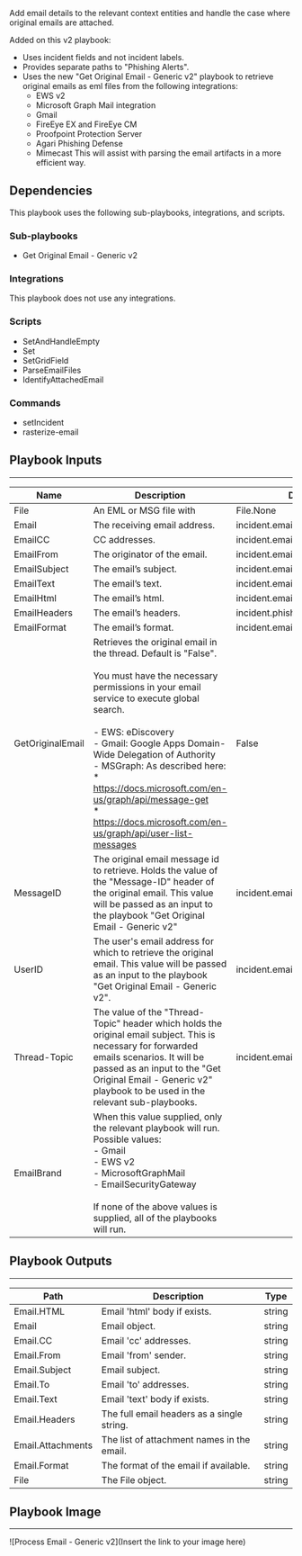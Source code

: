 Add email details to the relevant context entities and handle the case where original emails are attached.

Added on this v2 playbook:
- Uses incident fields and not incident labels.
- Provides separate paths to "Phishing Alerts".
- Uses the new "Get Original Email - Generic v2" playbook to retrieve original emails as eml files from the following integrations:
    * EWS v2
    * Microsoft Graph Mail integration
    * Gmail
    * FireEye EX and FireEye CM
    * Proofpoint Protection Server
    * Agari Phishing Defense
    * Mimecast
This will assist with parsing the email artifacts in a more efficient way.


## Dependencies
This playbook uses the following sub-playbooks, integrations, and scripts.

### Sub-playbooks
* Get Original Email - Generic v2

### Integrations
This playbook does not use any integrations.

### Scripts
* SetAndHandleEmpty
* Set
* SetGridField
* ParseEmailFiles
* IdentifyAttachedEmail

### Commands
* setIncident
* rasterize-email

## Playbook Inputs
---

| **Name** | **Description** | **Default Value** | **Required** |
| --- | --- | --- | --- |
| File | An EML or MSG file with | File.None | Optional |
| Email | The receiving email address. | incident.emailto | Optional |
| EmailCC | CC addresses. | incident.emailcc | Optional |
| EmailFrom | The originator of the email. | incident.emailfrom | Optional |
| EmailSubject | The email’s subject. | incident.emailsubject | Optional |
| EmailText | The email’s text. | incident.emailbody | Optional |
| EmailHtml | The email’s html. | incident.emailhtml | Optional |
| EmailHeaders | The email’s headers. | incident.phishingreporteremailheaders | Optional |
| EmailFormat | The email’s format. | incident.emailformat | Optional |
| GetOriginalEmail | Retrieves the original email in the thread. Default is "False".<br/><br/>You must have the necessary permissions in your email service to execute global search.<br/><br/>- EWS: eDiscovery<br/>- Gmail: Google Apps Domain-Wide Delegation of Authority<br/>- MSGraph: As described here:<br/>  \* https://docs.microsoft.com/en-us/graph/api/message-get<br/>  \* https://docs.microsoft.com/en-us/graph/api/user-list-messages | False | Optional |
| MessageID | The original email message id to retrieve. Holds the value of the "Message-ID" header of the original email. This value will be passed as an input to the playbook "Get Original Email - Generic v2" | incident.emailmessageid | Optional |
| UserID | The user's email address for which to retrieve the original email. This value will be passed as an input to the playbook "Get Original Email - Generic v2". | incident.emailto | Optional |
| Thread-Topic | The value of the "Thread-Topic" header which holds the original email subject. This is necessary for forwarded emails scenarios. It will be passed as an input to the "Get Original Email - Generic v2" playbook to be used in the relevant sub-playbooks. | incident.emailsubject | Optional |
| EmailBrand | When this value supplied, only the relevant playbook will run.<br/>Possible values:<br/>- Gmail<br/>- EWS v2<br/>- MicrosoftGraphMail<br/>- EmailSecurityGateway<br/><br/>If none of the above values is supplied, all of the playbooks will run. |  | Optional |

## Playbook Outputs
---

| **Path** | **Description** | **Type** |
| --- | --- | --- |
| Email.HTML | Email 'html' body if exists. | string |
| Email | Email object. | string |
| Email.CC | Email 'cc' addresses. | string |
| Email.From | Email 'from' sender. | string |
| Email.Subject | Email subject. | string |
| Email.To | Email 'to' addresses. | string |
| Email.Text | Email 'text' body if exists. | string |
| Email.Headers | The full email headers as a single string. | string |
| Email.Attachments | The list of attachment names in the email. | string |
| Email.Format | The format of the email if available. | string |
| File | The File object. | string |

## Playbook Image
---
![Process Email - Generic v2](Insert the link to your image here)